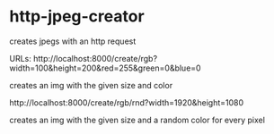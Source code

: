 # http-jpeg-creator
creates jpegs with an http request

URLs:
http://localhost:8000/create/rgb?width=100&height=200&red=255&green=0&blue=0

creates an img with the given size and color

http://localhost:8000/create/rgb/rnd?width=1920&height=1080

creates an img with the given size and a random color for every pixel
